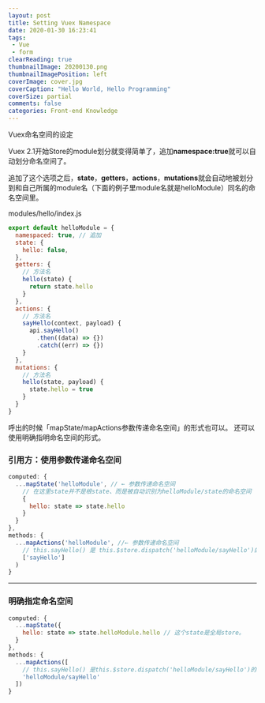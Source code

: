 ```yaml
---
layout: post
title: Setting Vuex Namespace
date: 2020-01-30 16:23:41
tags:
 - Vue
 - form
clearReading: true
thumbnailImage: 20200130.png
thumbnailImagePosition: left
coverImage: cover.jpg
coverCaption: "Hello World, Hello Programming"
coverSize: partial
comments: false
categories: Front-end Knowledge
---
```

Vuex命名空间的设定
<!--more-->
Vuex 2.1开始Store的module划分就变得简单了，追加**namespace:true**就可以自动划分命名空间了。

追加了这个选项之后，**state**，**getters**，**actions**，**mutations**就会自动地被划分到和自己所属的module名（下面的例子里module名就是helloModule）同名的命名空间里。

modules/hello/index.js
```js
export default helloModule = {
  namespaced: true, // 追加
  state: {
    hello: false,
  },
  getters: {
    // 方法名
    hello(state) {
      return state.hello
    }
  },
  actions: {
    // 方法名
    sayHello(context, payload) {
      api.sayHello()
        .then((data) => {})
        .catch((err) => {})
    }
  },
  mutations: {
    // 方法名
    hello(state, payload) {
      state.hello = true
    }
  }
}
```
呼出的时候「mapState/mapActions参数传递命名空间」的形式也可以。
还可以使用明确指明命名空间的形式。

### 引用方：使用参数传递命名空间
```js
computed: {
  ...mapState('helloModule', // ← 参数传递命名空间
    // 在这里state并不是根state、而是被自动识别为helloModule/state的命名空间
    {  
      hello: state => state.hello
    }
  }
},
methods: {
  ...mapActions('helloModule', //← 参数传递命名空间
    // this.sayHello() 是 this.$store.dispatch('helloModule/sayHello')的映射
    ['sayHello']
  )
}
```

***
### 明确指定命名空间
```js
computed: {
  ...mapState({
    hello: state => state.helloModule.hello // 这个state是全局store。
  }
},
methods: {
  ...mapActions([
    // this.sayHello() 是this.$store.dispatch('helloModule/sayHello')的映射
    'helloModule/sayHello'
  ])
}
```
